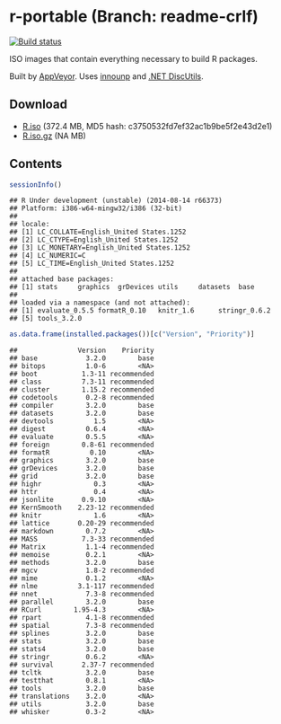 
r-portable (Branch: readme-crlf)
==========
[![Build status](https://ci.appveyor.com/api/projects/status/w016xch3qm00msde/branch/readme-crlf)](https://ci.appveyor.com/project/krlmlr/r-portable/branch/readme-crlf)

ISO images that contain everything necessary to build R packages.

Built by [AppVeyor](http://www.appveyor.com/). Uses [innounp](http://innounp.sourceforge.net/) and [.NET DiscUtils](http://discutils.codeplex.com/).

Download
--------

- [R.iso](https://rportable.blob.core.windows.net/r-portable/readme-crlf/R.iso) (372.4 MB, MD5 hash: c3750532fd7ef32ac1b9be5f2e43d2e1)
- [R.iso.gz](https://rportable.blob.core.windows.net/r-portable/readme-crlf/R.iso.gz) (NA MB)

Contents
--------


```r
sessionInfo()
```

```
## R Under development (unstable) (2014-08-14 r66373)
## Platform: i386-w64-mingw32/i386 (32-bit)
## 
## locale:
## [1] LC_COLLATE=English_United States.1252 
## [2] LC_CTYPE=English_United States.1252   
## [3] LC_MONETARY=English_United States.1252
## [4] LC_NUMERIC=C                          
## [5] LC_TIME=English_United States.1252    
## 
## attached base packages:
## [1] stats     graphics  grDevices utils     datasets  base     
## 
## loaded via a namespace (and not attached):
## [1] evaluate_0.5.5 formatR_0.10   knitr_1.6      stringr_0.6.2 
## [5] tools_3.2.0
```

```r
as.data.frame(installed.packages())[c("Version", "Priority")]
```

```
##               Version    Priority
## base            3.2.0        base
## bitops          1.0-6        <NA>
## boot           1.3-11 recommended
## class          7.3-11 recommended
## cluster        1.15.2 recommended
## codetools       0.2-8 recommended
## compiler        3.2.0        base
## datasets        3.2.0        base
## devtools          1.5        <NA>
## digest          0.6.4        <NA>
## evaluate        0.5.5        <NA>
## foreign        0.8-61 recommended
## formatR          0.10        <NA>
## graphics        3.2.0        base
## grDevices       3.2.0        base
## grid            3.2.0        base
## highr             0.3        <NA>
## httr              0.4        <NA>
## jsonlite       0.9.10        <NA>
## KernSmooth    2.23-12 recommended
## knitr             1.6        <NA>
## lattice       0.20-29 recommended
## markdown        0.7.2        <NA>
## MASS           7.3-33 recommended
## Matrix          1.1-4 recommended
## memoise         0.2.1        <NA>
## methods         3.2.0        base
## mgcv            1.8-2 recommended
## mime            0.1.2        <NA>
## nlme          3.1-117 recommended
## nnet            7.3-8 recommended
## parallel        3.2.0        base
## RCurl        1.95-4.3        <NA>
## rpart           4.1-8 recommended
## spatial         7.3-8 recommended
## splines         3.2.0        base
## stats           3.2.0        base
## stats4          3.2.0        base
## stringr         0.6.2        <NA>
## survival       2.37-7 recommended
## tcltk           3.2.0        base
## testthat        0.8.1        <NA>
## tools           3.2.0        base
## translations    3.2.0        <NA>
## utils           3.2.0        base
## whisker         0.3-2        <NA>
```
